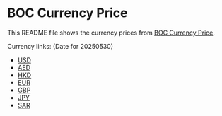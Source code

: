# BOC Currency Price

This README file shows the currency prices from [BOC Currency Price](https://www.boc.cn/sourcedb/whpj/).

Currency links: (Date for 20250530)

- [USD](https://bocurrencyprice.techina.science/BOC_CURRENCY_PRICE/USD/20250530.json)
- [AED](https://bocurrencyprice.techina.science/BOC_CURRENCY_PRICE/AED/20250530.json)
- [HKD](https://bocurrencyprice.techina.science/BOC_CURRENCY_PRICE/HKD/20250530.json)
- [EUR](https://bocurrencyprice.techina.science/BOC_CURRENCY_PRICE/EUR/20250530.json)
- [GBP](https://bocurrencyprice.techina.science/BOC_CURRENCY_PRICE/GBP/20250530.json)
- [JPY](https://bocurrencyprice.techina.science/BOC_CURRENCY_PRICE/JPY/20250530.json)
- [SAR](https://bocurrencyprice.techina.science/BOC_CURRENCY_PRICE/SAR/20250530.json)
